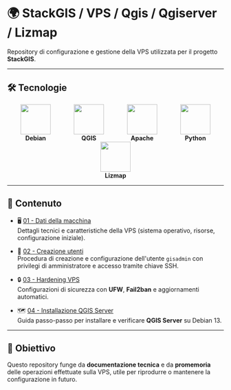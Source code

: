 # 🌍 StackGIS / VPS / Qgis / Qgiserver / Lizmap

Repository di configurazione e gestione della VPS utilizzata per il progetto **StackGIS**.

---

## 🛠️ Tecnologie

<p align="center">
  <span style="display:inline-block; text-align:center; margin: 0 25px;">
    <img src="https://www.debian.org/logos/openlogo-nd-100.png" height="70"/><br/>
    <b>Debian</b>
  </span>
  <span style="display:inline-block; text-align:center; margin: 0 25px;">
    <img src="https://upload.wikimedia.org/wikipedia/commons/9/91/QGIS_logo_new.svg" height="70"/><br/>
    <b>QGIS</b>
  </span>
  <span style="display:inline-block; text-align:center; margin: 0 25px;">
    <img src="https://upload.wikimedia.org/wikipedia/commons/7/7e/Apache_Feather_Logo.svg" height="70"/><br/>
    <b>Apache</b>
  </span>
  <span style="display:inline-block; text-align:center; margin: 0 25px;">
    <img src="https://upload.wikimedia.org/wikipedia/commons/c/c3/Python-logo-notext.svg" height="70"/><br/>
    <b>Python</b>
  </span>
  <span style="display:inline-block; text-align:center; margin: 0 25px;">
    <img src="https://docs.lizmap.com/3.8/it/_static/logo.png" height="70"/><br/>
    <b>Lizmap</b>
  </span>
</p>

---

## 📂 Contenuto

- 🖥️ [01 - Dati della macchina](01-server-data.md)  
  Dettagli tecnici e caratteristiche della VPS (sistema operativo, risorse, configurazione iniziale).

- 🔑 [02 - Creazione utenti](02-creazione-utenti.md)  
  Procedura di creazione e configurazione dell'utente `gisadmin` con privilegi di amministratore e accesso tramite chiave SSH.

- 🔒 [03 - Hardening VPS](03-hardening-VPS.md)  
  Configurazioni di sicurezza con **UFW**, **Fail2ban** e aggiornamenti automatici.

- 🗺️ [04 - Installazione QGIS Server](04-Installazione-qgis-server.md)  
  Guida passo-passo per installare e verificare **QGIS Server** su Debian 13.

---

## 🎯 Obiettivo

Questo repository funge da **documentazione tecnica** e da **promemoria** delle operazioni effettuate sulla VPS, utile per riprodurre o mantenere la configurazione in futuro.
